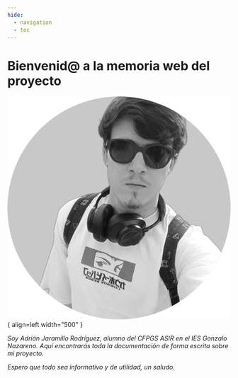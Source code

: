 ```yaml
---
hide:
  - navigation
  - toc
---
```


# Bienvenid@ a la memoria web del proyecto

![profilepic](images/profile-pic.png){ align=left width="500" }

*Soy Adrián Jaramillo Rodríguez, alumno del CFPGS ASIR en el IES Gonzalo Nazareno. Aquí encontrarás toda la documentación de forma escrita sobre mi proyecto.*

*Espero que todo sea informativo y de utilidad, un saludo.*
